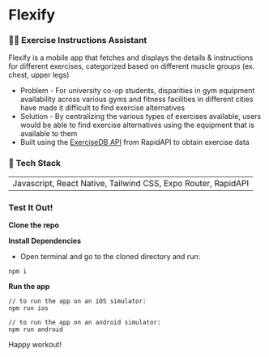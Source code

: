 # Flexify

<h3> 💪🏻 Exercise Instructions Assistant </h3>

Flexify is a mobile app that fetches and displays the details & instructions for different exercises, categorized based on different muscle groups (ex. chest, upper legs)
* Problem - For university co-op students, disparities in gym equipment availability across various gyms and fitness facilities in different cities have made it difficult to find exercise alternatives
* Solution - By centralizing the various types of exercises available, users would be able to find exercise alternatives using the equipment that is available to them
* Built using the [ExerciseDB API](https://rapidapi.com/justin-WFnsXH_t6/api/exercisedb) from RapidAPI to obtain exercise data

<h3> 🧰 Tech Stack </h3>
<table>
    <tr>
        <td> Javascript, React Native, Tailwind CSS, Expo Router, RapidAPI </td>
    </tr>
</table>

<h3> Test It Out! </h3>

**Clone the repo**

**Install Dependencies**

- Open terminal and go to the cloned directory and run:
```
npm i
```

**Run the app**
```
// to run the app on an iOS simulator:
npm run ios
```
```
// to run the app on an android simulator:
npm run android
```

Happy workout!
